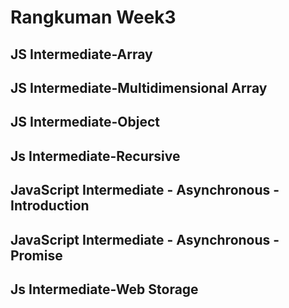 # **Rangkuman Week3**

## JS Intermediate-Array

## JS Intermediate-Multidimensional Array

## JS Intermediate-Object

## Js Intermediate-Recursive

## JavaScript Intermediate - Asynchronous - Introduction

## JavaScript Intermediate - Asynchronous - Promise

## Js Intermediate-Web Storage

